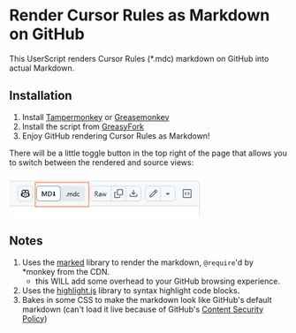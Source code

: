 # Render Cursor Rules as Markdown on GitHub

This UserScript renders Cursor Rules (*.mdc) markdown on GitHub into actual Markdown.

## Installation

1. Install [Tampermonkey](https://www.tampermonkey.net/) or [Greasemonkey](https://www.greasespot.net/)
2. Install the script from [GreasyFork](https://greasyfork.org/en/scripts/537391-cursor-rule-markdown-renderer-for-github)
3. Enjoy GitHub rendering Cursor Rules as Markdown!

There will be a little toggle button in the top right of the page that allows you to switch between the rendered and source views:

![Toggle Button](./docs/mdc-toggle.png)

## Notes

1. Uses the [marked](https://github.com/markedjs/marked) library to render the markdown, `@require`'d by *monkey from the CDN.
    - this WILL add some overhead to your GitHub browsing experience.
2. Uses the [highlight.js](https://github.com/highlightjs/highlight.js) library to syntax highlight code blocks.
3. Bakes in some CSS to make the markdown look like GitHub's default markdown (can't load it live because of GitHub's [Content Security Policy](https://developer.mozilla.org/en-US/docs/Web/HTTP/Guides/CSP))
